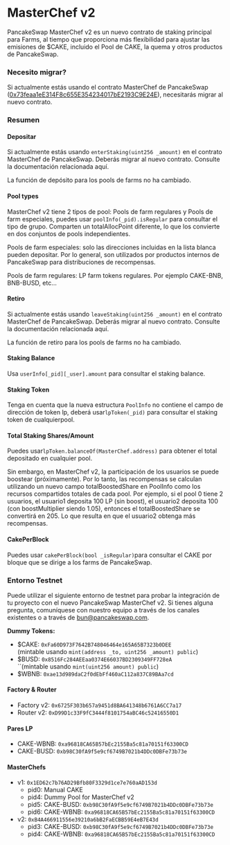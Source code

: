 # MasterChef v2

PancakeSwap MasterChef v2 es un nuevo contrato de staking principal para Farms, al tiempo que proporciona más flexibilidad para ajustar las emisiones de $CAKE, incluido el Pool de CAKE, la quema y otros productos de PancakeSwap.

### Necesito migrar?

Si actualmente estás usando el contrato MasterChef de PancakeSwap ([0x73feaa1eE314F8c655E354234017bE2193C9E24E](https://bscscan.com/address/0x73feaa1eE314F8c655E354234017bE2193C9E24E)), necesitarás migrar al nuevo contrato.

### Resumen

#### Depositar

Si actualmente estás usando `enterStaking(uint256 _amount)` en el contrato MasterChef de PancakeSwap. Deberás migrar al nuevo contrato. Consulte la documentación relacionada aquí.

La función de depósito para los pools de farms no ha cambiado.

#### Pool types

MasterChef v2 tiene 2 tipos de pool: Pools de farm regulares y Pools de farm especiales, puedes usar `poolInfo(_pid).isRegular` para consultar el tipo de grupo. Comparten un totalAllocPoint diferente, lo que los convierte en dos conjuntos de pools independientes.

Pools de farm especiales: solo las direcciones incluidas en la lista blanca pueden depositar. Por lo general, son utilizados por productos internos de PancakeSwap para distribuciones de recompensas.

Pools de farm regulares: LP farm tokens regulares. Por ejemplo CAKE-BNB, BNB-BUSD, etc…

#### Retiro

Si actualmente estás usando `leaveStaking(uint256 _amount)` en el contrato MasterChef de PancakeSwap. Deberás migrar al nuevo contrato. Consulte la documentación relacionada aquí.

La función de retiro para los pools de farms no ha cambiado.



#### Staking Balance

Usa `userInfo[_pid][_user].amount` para consultar el staking balance.

#### Staking Token&#x20;

Tenga en cuenta que la nueva estructura `PoolInfo` no contiene el campo de dirección de token lp, deberá usar`lpToken(_pid)` para consultar el staking token de cualquierpool.

#### Total Staking Shares/Amount

Puedes usar`lpToken.balanceOf(MasterChef.address)` para obtener el total depositado en cualquier pool.

Sin embargo, en MasterChef v2, la participación de los usuarios se puede boostear (próximamente). Por lo tanto, las recompensas se calculan utilizando un nuevo campo totalBoostedShare en PoolInfo como los recursos compartidos totales de cada pool. Por ejemplo, si el pool 0 tiene 2 usuarios, el usuario1 deposita 100 LP (sin boost), el usuario2 deposita 100 (con boostMultiplier siendo 1.05), entonces el totalBoostedShare se convertirá en 205. Lo que resulta en que el usuario2 obtenga más recompensas.

#### CakePerBlock

Puedes usar `cakePerBlock(bool _isRegular)`para consultar el CAKE por bloque que se dirige a los farms de PancakeSwap.

### Entorno Testnet

Puede utilizar el siguiente entorno de testnet para probar la integración de tu proyecto con el nuevo PancakeSwap MasterChef v2. Si tienes alguna pregunta, comuníquese con nuestro equipo a través de los canales existentes o a través de bun@pancakeswap.com.

**Dummy Tokens:**

* $CAKE: `0xFa60D973F7642B748046464e165A65B7323b0DEE`\
  (mintable usando `mint(address _to, uint256 _amount) public`)
* $BUSD: `0x8516Fc284AEEaa0374E66037BD2309349FF728eA`\
  ``(mintable usando `mint(uint256 amount) public`)
* $WBNB: `0xae13d989daC2f0dEbFf460aC112a837C89BAa7cd`

#### Factory & Router

* Factory v2: `0x6725F303b657a9451d8BA641348b6761A6CC7a17`
* Router v2: `0xD99D1c33F9fC3444f8101754aBC46c52416550D1`

#### Pares LP

* CAKE-WBNB: `0xa96818CA65B57bEc2155Ba5c81a70151f63300CD`
* CAKE-BUSD: `0xb98C30fA9f5e9cf6749B7021b4DDc0DBFe73b73e`

#### MasterChefs

* v1: `0x1ED62c7b76AD29Bfb80F3329d1ce7e760aAD153d`
  * pid0: Manual CAKE
  * pid4: Dummy Pool for MasterChef v2
  * pid5: CAKE-BUSD: `0xb98C30fA9f5e9cf6749B7021b4DDc0DBFe73b73e`
  * pid6: CAKE-WBNB: `0xa96818CA65B57bEc2155Ba5c81a70151f63300CD`
* v2: `0xB4A466911556e39210a6bB2FaECBB59E4eB7E43d`
  * pid3: CAKE-BUSD: `0xb98C30fA9f5e9cf6749B7021b4DDc0DBFe73b73e`
  * pid4: CAKE-WBNB: `0xa96818CA65B57bEc2155Ba5c81a70151f63300CD`
